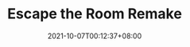 ---
title: "Escape the Room Remake"
date: 2021-10-07T00:12:37+08:00
draft: true
preview: "/images/projects/escape-the-room-remake/intro_preview.jpg"
projecttype: "Side"
teamsize: 2
toolsused: ["Unreal", "Blueprint", "C++"]
role: "GamePlay Programmer"
type: "page"
layout: "projects/escape-the-room-remake"
order: 2
---